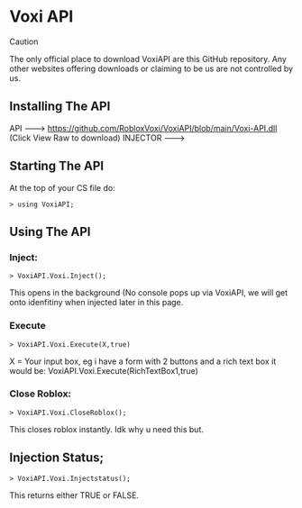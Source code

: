 # Voxi API


> [!CAUTION]
> The only official place to download VoxiAPI are this GitHub repository. Any other websites offering downloads or claiming to be us are not controlled by us.


 ## Installing The API

API ---> https://github.com/RobloxVoxi/VoxiAPI/blob/main/Voxi-API.dll (Click View Raw to download)
INJECTOR  ---> 
## Starting The API
At the top of your CS file do:
```
> using VoxiAPI;
```
## Using The API
### Inject:
```
> VoxiAPI.Voxi.Inject(); 
```
This opens in the background (No console pops up via VoxiAPI, we will get onto idenfitiny when injected later in this page.

### Execute
```
> VoxiAPI.Voxi.Execute(X,true)
```
X = Your input box, eg i have a form with 2 buttons and a rich text box it would be: VoxiAPI.Voxi.Execute(RichTextBox1,true)  

### Close Roblox:
```
> VoxiAPI.Voxi.CloseRoblox();
```
This closes roblox instantly. Idk why u need this but.


## Injection Status;
```
> VoxiAPI.Voxi.Injectstatus();  
```
This returns either TRUE or FALSE.
